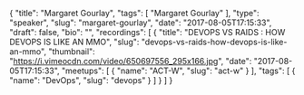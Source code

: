 {
  "title": "Margaret Gourlay",
  "tags": [
    "Margaret Gourlay"
  ],
  "type": "speaker",
  "slug": "margaret-gourlay",
  "date": "2017-08-05T17:15:33",
  "draft": false,
  "bio": "",
  "recordings": [
    {
      "title": "DEVOPS VS RAIDS : HOW DEVOPS IS LIKE AN MMO",
      "slug": "devops-vs-raids-how-devops-is-like-an-mmo",
      "thumbnail": "https://i.vimeocdn.com/video/650697556_295x166.jpg",
      "date": "2017-08-05T17:15:33",
      "meetups": [
        {
          "name": "ACT-W",
          "slug": "act-w"
        }
      ],
      "tags": [
        {
          "name": "DevOps",
          "slug": "devops"
        }
      ]
    }
  ]
}